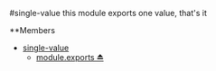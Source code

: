 <a name="module_single-value"></a>
#single-value
this module exports one value, that's it

**Members

* [single-value](#module_single-value)
  * [module.exports ⏏](#module_single-value)

